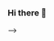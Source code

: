 ### Hi there 👋

<!--
- 👋 Hi, I’m Sashank
- 👀 I’m interested in mobile games and applications of AI to consumer experiences. 
- 🌱 I’m currently learning about AI agents
- 💞️ I’m looking to collaborate on new side projects involving games with AI 
- 📫 Reach out to me on LinkedIn (www.linkedin.com/in/sashankvandrangi)
- ⚡ Games I've spent >100 hours in - Super Smash Bros Ultimate (main Chrom), Hades, Ghost of Tsushima, Marvel Snap, Langrisser

<!---
0xsashank/0xsashank is a ✨ special ✨ repository because its `README.md` (this file) appears on your GitHub profile.
You can click the Preview link to take a look at your changes.
--->
-->

